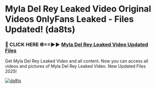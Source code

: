 # Myla Del Rey Leaked Video Original Videos 0nlyFans Leaked - Files Updated! (da8ts)

<h3>🔴 CLICK HERE 🌐==►► <a href="https://tinyurl.com/3hn5wdd3" rel="nofollow">Myla Del Rey Leaked Video Updated Files</a></h3>

Get Myla Del Rey Leaked Video and all content. Now you can access all videos and pictures of Myla Del Rey Leaked Video. New Updated Files 2025!

[![da8ts](https://i.imgur.com/4HnBqBT.gif)](https://tinyurl.com/3hn5wdd3)
